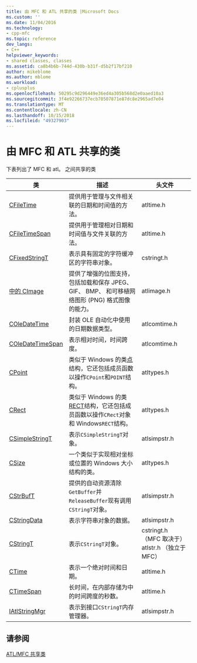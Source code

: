 ```yaml
---
title: 由 MFC 和 ATL 共享的类 |Microsoft Docs
ms.custom: ''
ms.date: 11/04/2016
ms.technology:
- cpp-mfc
ms.topic: reference
dev_langs:
- C++
helpviewer_keywords:
- shared classes, classes
ms.assetid: ca8b4b6b-744d-430b-b31f-d5b2f17bf210
author: mikeblome
ms.author: mblome
ms.workload:
- cplusplus
ms.openlocfilehash: 50295c9d296449e36ed4a305b568d2e0aaed10a3
ms.sourcegitcommit: 3f4e92266737ecb70507871e87dc8e2965ad7e04
ms.translationtype: MT
ms.contentlocale: zh-CN
ms.lasthandoff: 10/15/2018
ms.locfileid: "49327903"
---
```

# <a name="classes-shared-by-mfc-and-atl"></a>由 MFC 和 ATL 共享的类

下表列出了 MFC 和 atl。 之间共享的类

|类|描述|头文件|
|-----------|-----------------|-----------------|
|[CFileTime](../../atl-mfc-shared/reference/cfiletime-class.md)|提供用于管理与文件相关联的日期和时间值的方法。|atltime.h|
|[CFileTimeSpan](../../atl-mfc-shared/reference/cfiletimespan-class.md)|提供用于管理相对日期和时间值与文件关联的方法。|atltime.h|
|[CFixedStringT](../../atl-mfc-shared/reference/cfixedstringt-class.md)|表示具有固定的字符缓冲区的字符串对象。|cstringt.h|
|[中的 CImage](../../atl-mfc-shared/reference/cimage-class.md)|提供了增强的位图支持，包括加载和保存 JPEG、 GIF、 BMP、 和可移植网络图形 (PNG) 格式图像的能力。|atlimage.h|
|[COleDateTime](../../atl-mfc-shared/reference/coledatetime-class.md)|封装 OLE 自动化中使用的日期数据类型。|atlcomtime.h|
|[COleDateTimeSpan](../../atl-mfc-shared/reference/coledatetimespan-class.md)|表示相对时间，时间跨度。|atlcomtime.h|
|[CPoint](../../atl-mfc-shared/reference/cpoint-class.md)|类似于 Windows 的类[点](../../mfc/reference/point-structure.md)结构，它还包括成员函数以操作`CPoint`和`POINT`结构。|atltypes.h|
|[CRect](../../atl-mfc-shared/reference/crect-class.md)|类似于 Windows 的类[RECT](../../mfc/reference/rect-structure.md)结构，它还包括成员函数以操作`CRect`对象和 Windows`RECT`结构。|atltypes.h|
|[CSimpleStringT](../../atl-mfc-shared/reference/csimplestringt-class.md)|表示`CSimpleStringT`对象。|atlsimpstr.h|
|[CSize](../../atl-mfc-shared/reference/csize-class.md)|一个类似于实现相对坐标或位置的 Windows 大小结构的类。|atltypes.h|
|[CStrBufT](../../atl-mfc-shared/reference/cstrbuft-class.md)|提供的自动资源清除`GetBuffer`并`ReleaseBuffer`现有调用`CStringT`对象。|atlsimpstr.h|
|[CStringData](../../atl-mfc-shared/reference/cstringdata-class.md)|表示字符串对象的数据。|atlsimpstr.h|
|[CStringT](../../atl-mfc-shared/reference/cstringt-class.md)|表示`CStringT`对象。|cstringt.h （MFC 取决于） atlstr.h （独立于 MFC）|
|[CTime](../../atl-mfc-shared/reference/ctime-class.md)|表示一个绝对时间和日期。|atltime.h|
|[CTimeSpan](../../atl-mfc-shared/reference/ctimespan-class.md)|长时间，在内部存储为中的时间跨度的秒数。|atltime.h|
|[IAtlStringMgr](../../atl-mfc-shared/reference/iatlstringmgr-class.md)|表示到接口`CStringT`内存管理器。|atlsimpstr.h|

## <a name="see-also"></a>请参阅

[ATL/MFC 共享类](../../atl-mfc-shared/atl-mfc-shared-classes.md)

